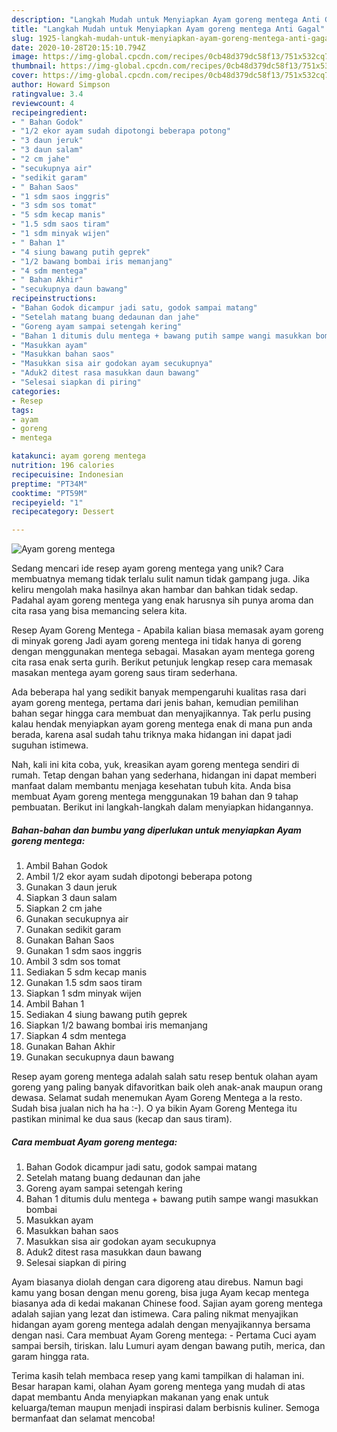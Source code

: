 ```yaml
---
description: "Langkah Mudah untuk Menyiapkan Ayam goreng mentega Anti Gagal"
title: "Langkah Mudah untuk Menyiapkan Ayam goreng mentega Anti Gagal"
slug: 1925-langkah-mudah-untuk-menyiapkan-ayam-goreng-mentega-anti-gagal
date: 2020-10-28T20:15:10.794Z
image: https://img-global.cpcdn.com/recipes/0cb48d379dc58f13/751x532cq70/ayam-goreng-mentega-foto-resep-utama.jpg
thumbnail: https://img-global.cpcdn.com/recipes/0cb48d379dc58f13/751x532cq70/ayam-goreng-mentega-foto-resep-utama.jpg
cover: https://img-global.cpcdn.com/recipes/0cb48d379dc58f13/751x532cq70/ayam-goreng-mentega-foto-resep-utama.jpg
author: Howard Simpson
ratingvalue: 3.4
reviewcount: 4
recipeingredient:
- " Bahan Godok"
- "1/2 ekor ayam sudah dipotongi beberapa potong"
- "3 daun jeruk"
- "3 daun salam"
- "2 cm jahe"
- "secukupnya air"
- "sedikit garam"
- " Bahan Saos"
- "1 sdm saos inggris"
- "3 sdm sos tomat"
- "5 sdm kecap manis"
- "1.5 sdm saos tiram"
- "1 sdm minyak wijen"
- " Bahan 1"
- "4 siung bawang putih geprek"
- "1/2 bawang bombai iris memanjang"
- "4 sdm mentega"
- " Bahan Akhir"
- "secukupnya daun bawang"
recipeinstructions:
- "Bahan Godok dicampur jadi satu, godok sampai matang"
- "Setelah matang buang dedaunan dan jahe"
- "Goreng ayam sampai setengah kering"
- "Bahan 1 ditumis dulu mentega + bawang putih sampe wangi masukkan bombai"
- "Masukkan ayam"
- "Masukkan bahan saos"
- "Masukkan sisa air godokan ayam secukupnya"
- "Aduk2 ditest rasa masukkan daun bawang"
- "Selesai siapkan di piring"
categories:
- Resep
tags:
- ayam
- goreng
- mentega

katakunci: ayam goreng mentega 
nutrition: 196 calories
recipecuisine: Indonesian
preptime: "PT34M"
cooktime: "PT59M"
recipeyield: "1"
recipecategory: Dessert

---
```



![Ayam goreng mentega](https://img-global.cpcdn.com/recipes/0cb48d379dc58f13/751x532cq70/ayam-goreng-mentega-foto-resep-utama.jpg)

Sedang mencari ide resep ayam goreng mentega yang unik? Cara membuatnya memang tidak terlalu sulit namun tidak gampang juga. Jika keliru mengolah maka hasilnya akan hambar dan bahkan tidak sedap. Padahal ayam goreng mentega yang enak harusnya sih punya aroma dan cita rasa yang bisa memancing selera kita.

Resep Ayam Goreng Mentega - Apabila kalian biasa memasak ayam goreng di minyak goreng Jadi ayam goreng mentega ini tidak hanya di goreng dengan menggunakan mentega sebagai. Masakan ayam mentega goreng cita rasa enak serta gurih. Berikut petunjuk lengkap resep cara memasak masakan mentega ayam goreng saus tiram sederhana.

Ada beberapa hal yang sedikit banyak mempengaruhi kualitas rasa dari ayam goreng mentega, pertama dari jenis bahan, kemudian pemilihan bahan segar hingga cara membuat dan menyajikannya. Tak perlu pusing kalau hendak menyiapkan ayam goreng mentega enak di mana pun anda berada, karena asal sudah tahu triknya maka hidangan ini dapat jadi suguhan istimewa.


Nah, kali ini kita coba, yuk, kreasikan ayam goreng mentega sendiri di rumah. Tetap dengan bahan yang sederhana, hidangan ini dapat memberi manfaat dalam membantu menjaga kesehatan tubuh kita. Anda bisa membuat Ayam goreng mentega menggunakan 19 bahan dan 9 tahap pembuatan. Berikut ini langkah-langkah dalam menyiapkan hidangannya.

<!--inarticleads1-->

##### Bahan-bahan dan bumbu yang diperlukan untuk menyiapkan Ayam goreng mentega:

1. Ambil  Bahan Godok
1. Ambil 1/2 ekor ayam sudah dipotongi beberapa potong
1. Gunakan 3 daun jeruk
1. Siapkan 3 daun salam
1. Siapkan 2 cm jahe
1. Gunakan secukupnya air
1. Gunakan sedikit garam
1. Gunakan  Bahan Saos
1. Gunakan 1 sdm saos inggris
1. Ambil 3 sdm sos tomat
1. Sediakan 5 sdm kecap manis
1. Gunakan 1.5 sdm saos tiram
1. Siapkan 1 sdm minyak wijen
1. Ambil  Bahan 1
1. Sediakan 4 siung bawang putih geprek
1. Siapkan 1/2 bawang bombai iris memanjang
1. Siapkan 4 sdm mentega
1. Gunakan  Bahan Akhir
1. Gunakan secukupnya daun bawang


Resep ayam goreng mentega adalah salah satu resep bentuk olahan ayam goreng yang paling banyak difavoritkan baik oleh anak-anak maupun orang dewasa. Selamat sudah menemukan Ayam Goreng Mentega a la resto. Sudah bisa jualan nich ha ha :-). O ya bikin Ayam Goreng Mentega itu pastikan minimal ke dua saus (kecap dan saus tiram). 

<!--inarticleads2-->

##### Cara membuat Ayam goreng mentega:

1. Bahan Godok dicampur jadi satu, godok sampai matang
1. Setelah matang buang dedaunan dan jahe
1. Goreng ayam sampai setengah kering
1. Bahan 1 ditumis dulu mentega + bawang putih sampe wangi masukkan bombai
1. Masukkan ayam
1. Masukkan bahan saos
1. Masukkan sisa air godokan ayam secukupnya
1. Aduk2 ditest rasa masukkan daun bawang
1. Selesai siapkan di piring


Ayam biasanya diolah dengan cara digoreng atau direbus. Namun bagi kamu yang bosan dengan menu goreng, bisa juga Ayam kecap mentega biasanya ada di kedai makanan Chinese food. Sajian ayam goreng mentega adalah sajian yang lezat dan istimewa. Cara paling nikmat menyajikan hidangan ayam goreng mentega adalah dengan menyajikannya bersama dengan nasi. Cara membuat Ayam Goreng mentega: - Pertama Cuci ayam sampai bersih, tiriskan. lalu Lumuri ayam dengan bawang putih, merica, dan garam hingga rata. 

Terima kasih telah membaca resep yang kami tampilkan di halaman ini. Besar harapan kami, olahan Ayam goreng mentega yang mudah di atas dapat membantu Anda menyiapkan makanan yang enak untuk keluarga/teman maupun menjadi inspirasi dalam berbisnis kuliner. Semoga bermanfaat dan selamat mencoba!
